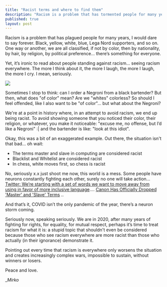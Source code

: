 ```yaml
---
title: "Racist terms and where to find them"
description: "Racism is a problem that has tormented people for many years, I dare say forever. Black, yellow, white, blue, Northern League members and so on and so forth."
published: true
layout: post
---
```


Racism is a problem that has plagued people for many years, I would dare to say forever. Black, yellow, white, blue, Lega Nord supporters, and so on. One way or another, we are all classified, if not by color, then by nationality, by hair, by religion, by political preference... there’s something for everyone.

Yet, it’s ironic to read about people standing against racism... seeing racism everywhere. The more I think about it, the more I laugh, the more I laugh, the more I cry. I mean, seriously.

![](https://media1.giphy.com/media/YWwYgeKquXKJq/giphy.gif?cid=ecf05e47726f659c5e9e226b65f1d952e4fc3fb029cb34b3&rid=giphy.gif)

Sometimes I stop to think: can I order a Negroni from a black bartender? But then, what does "of color" mean? Are we "whites" colorless? So should I feel offended, like I also want to be "of color"... but what about the Negroni?

We're at a point in history where, in an attempt to avoid racism, we end up being racist. To avoid showing someone that you noticed their color, their religion, or whatever, you make it noticeable: "excuse me, no offense, but I’d like a Negroni" :| and the bartender is like: "look at this idiot".

Okay, this was a bit of an exaggerated example. Out there, the situation isn't that bad... oh wait:

*   The terms master and slave in computing are considered racist
*   Blacklist and Whitelist are considered racist
*   In chess, white moves first, so chess is racist

No, seriously x.x just shoot me now, this world is a mess. Some people have neurons constantly fighting each other, surely no one will take action... [Twitter: We’re starting with a set of words we want to move away from using in favor of more inclusive language](https://twitter.com/TwitterEng/status/1278733305190342656?s=09).... [Canon Has Officially Dropped 'Master' and 'Slave' Terms](https://fstoppers.com/gear/canon-has-officially-dropped-master-and-slave-terms-497389) ..

And that’s it, COVID isn’t the only pandemic of the year, there’s a neuron storm coming.

Seriously now, speaking seriously. We are in 2020, after many years of fighting for rights, for equality, for mutual respect, perhaps it’s time to treat racism for what it is: a stupid topic that shouldn't even be considered because those who see racism everywhere are more racist than those who actually (in their ignorance) demonstrate it.

Pointing out every time that racism is everywhere only worsens the situation and creates increasingly complex wars, impossible to sustain, without winners or losers.

Peace and love.

__Mirko_